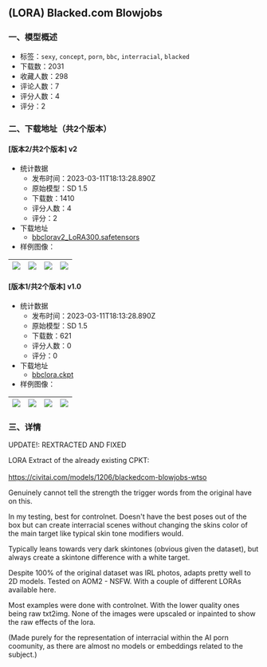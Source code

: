 ## (LORA) Blacked.com Blowjobs 
### 一、模型概述

- 标签：`sexy`, `concept`, `porn`, `bbc`, `interracial`, `blacked`
- 下载数：2031
- 收藏人数：298
- 评论人数：7
- 评分人数：4
- 评分：2

### 二、下载地址（共2个版本）

#### [版本2/共2个版本] v2

- 统计数据
  - 发布时间：2023-03-11T18:13:28.890Z
  - 原始模型：SD 1.5
  - 下载数：1410
  - 评分人数：4
  - 评分：2
- 下载地址
  - [bbclorav2_LoRA300.safetensors](https://civitai.com/api/download/models/21470)
- 样例图像：

| <img src="https://image.civitai.com/xG1nkqKTMzGDvpLrqFT7WA/e215719d-ed60-40b7-9009-a616dbfc9200/width=450/228032.jpeg" /> | <img src="https://image.civitai.com/xG1nkqKTMzGDvpLrqFT7WA/298fcac3-d313-49e5-54bb-536e8bdd3000/width=450/228031.jpeg" /> | <img src="https://image.civitai.com/xG1nkqKTMzGDvpLrqFT7WA/500baff1-0627-42a2-f25d-e72d07cf2d00/width=450/228030.jpeg" /> | <img src="https://image.civitai.com/xG1nkqKTMzGDvpLrqFT7WA/79e4f9df-ee04-4258-b939-9e0c030ab400/width=450/228029.jpeg" /> |
| ---- | ---- | ---- | ---- |

#### [版本1/共2个版本] v1.0

- 统计数据
  - 发布时间：2023-03-11T18:13:28.890Z
  - 原始模型：SD 1.5
  - 下载数：621
  - 评分人数：0
  - 评分：0
- 下载地址
  - [bbclora.ckpt](https://civitai.com/api/download/models/20881)
- 样例图像：

| <img src="https://image.civitai.com/xG1nkqKTMzGDvpLrqFT7WA/48d24b6d-a1aa-4a18-4b77-f556571bd000/width=450/224903.jpeg" /> | <img src="https://image.civitai.com/xG1nkqKTMzGDvpLrqFT7WA/34b15826-df41-472f-05d3-42e7170fcd00/width=450/221464.jpeg" /> | <img src="https://image.civitai.com/xG1nkqKTMzGDvpLrqFT7WA/ed62d101-02cc-4daa-16b6-23b9e11add00/width=450/221473.jpeg" /> | <img src="https://image.civitai.com/xG1nkqKTMzGDvpLrqFT7WA/2d8a1dfd-822f-47a0-7557-adc7880bc500/width=450/221472.jpeg" /> |
| ---- | ---- | ---- | ---- |


### 三、详情
<p>UPDATE!: REXTRACTED AND FIXED</p><p></p><p>LORA Extract of the already existing CPKT:<br /><br /><a target="_blank" rel="ugc" href="https://civitai.com/models/1206/blackedcom-blowjobs-wtso">https://civitai.com/models/1206/blackedcom-blowjobs-wtso</a></p><p></p><p>Genuinely cannot tell the strength the trigger words from the original have on this.</p><p></p><p>In my testing, best for controlnet. Doesn't have the best poses out of the box but can create interracial scenes without changing the skins color of the main target like typical skin tone modifiers would.</p><p></p><p>Typically leans towards very dark skintones (obvious given the dataset), but always create a skintone difference with a white target.</p><p></p><p>Despite 100% of the original dataset was IRL photos, adapts pretty well to 2D models. Tested on AOM2 - NSFW. With a couple of different LORAs available here.</p><p></p><p>Most examples were done with controlnet. With the lower quality ones being raw txt2img. None of the images were upscaled or inpainted to show the raw effects of the lora.</p><p></p><p>(Made purely for the representation of interracial within the AI porn coomunity, as there are almost no models or embeddings related to the subject.)</p><p><br /></p>